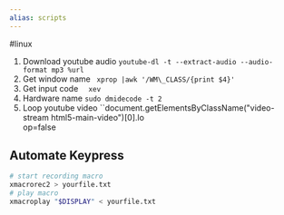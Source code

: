 ```yaml
---
alias: scripts
---
```


#linux 


1.	Download youtube audio ``youtube-dl -t --extract-audio --audio-format mp3 %url``
2.	Get window name ``	xprop |awk '/WM\_CLASS/{print $4}'  ``
3.	Get input code ``	xev  ``
4.	Hardware name ``sudo dmidecode -t 2  ``
5.	Loop youtube video ``document.getElementsByClassName("video-stream html5-main-video")\[0\].lo  
op=false


## Automate Keypress
```bash
# start recording macro
xmacrorec2 > yourfile.txt
# play macro
xmacroplay "$DISPLAY" < yourfile.txt
```











